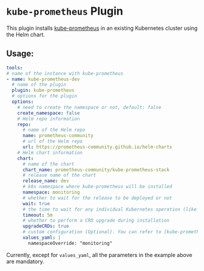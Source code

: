 # `kube-prometheus` Plugin

This plugin installs [kube-prometheus](https://github.com/prometheus-operator/kube-prometheus) in an existing Kubernetes cluster using the Helm chart.

## Usage:

```yaml
tools:
# name of the instance with kube-prometheus
- name: kube-prometheus-dev
  # name of the plugin
  plugin: kube-prometheus
  # options for the plugin
  options:
    # need to create the namespace or not, default: false
    create_namespace: false
    # Helm repo information
    repo:
      # name of the Helm repo
      name: prometheus-community
      # url of the Helm repo
      url: https://prometheus-community.github.io/helm-charts
    # Helm chart information
    chart:
      # name of the chart
      chart_name: prometheus-community/kube-prometheus-stack
      # release name of the chart
      release_name: dev
      # k8s namespace where kube-prometheus will be installed
      namespace: monitoring
      # whether to wait for the release to be deployed or not
      wait: true
      # the time to wait for any individual Kubernetes operation (like Jobs for hooks). This defaults to 5m0s
      timeout: 5m
      # whether to perform a CRD upgrade during installation
      upgradeCRDs: true
      # custom configuration (Optional). You can refer to [kube-prometheus-stack values.yaml](https://github.com/prometheus-community/helm-charts/blob/main/charts/kube-prometheus-stack/values.yaml)
      values_yaml: |
        namespaceOverride: "monitoring"

```

Currently, except for `values_yaml`, all the parameters in the example above are mandatory.
